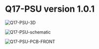 # Q17-PSU version 1.0.1<br>

![Q17-PSU-3D](https://github.com/stefaweb/Q17-Amplifier/assets/12907102/999aa7ad-291e-4518-b085-51e3b16b539c)

![Q17-PSU-schematic](https://github.com/stefaweb/Q17-Amplifier/assets/12907102/153926c0-84d2-489a-af8d-d89c88f8f1c0)

![Q17-PSU-PCB-FRONT](https://github.com/stefaweb/Q17-Amplifier/assets/12907102/e98a353f-f597-4ad9-b280-d418a2dcda7a)

